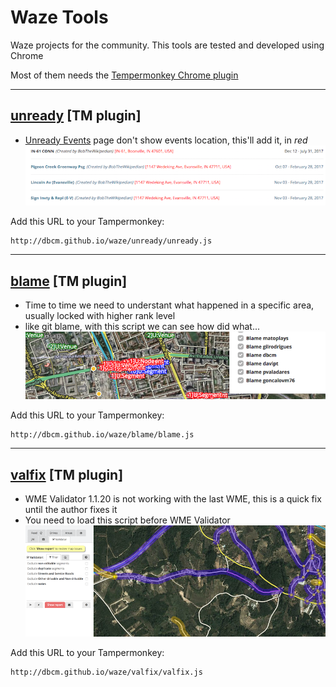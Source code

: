 # Waze Tools
Waze projects for the community. This tools are tested and developed using Chrome

Most of them needs the [Tempermonkey Chrome plugin](https://chrome.google.com/webstore/detail/tampermonkey/dhdgffkkebhmkfjojejmpbldmpobfkfo?hl=en)

---

## [unready](unready/unready.js) [TM plugin]
- [Unready Events](https://www.waze.com/events/unready) page don't show events location, this'll add it, in *red* 
![unready example][unready]


 Add this URL to your Tampermonkey:

 ```
 http://dbcm.github.io/waze/unready/unready.js
 ```

---

## [blame](blame/blame.js) [TM plugin]
- Time to time we need to understant what happened in a specific area, usually locked with higher rank level
- like git blame, with this script we can see how did what...
![blame example][blame]


 Add this URL to your Tampermonkey:

 ```
 http://dbcm.github.io/waze/blame/blame.js
 ```

---

## [valfix](valfix/valfix.js) [TM plugin]
- WME Validator 1.1.20 is not working with the last WME, this is a quick fix until the author fixes it
- You need to load this script before WME Validator
![valfix example][valfix]


 Add this URL to your Tampermonkey:

 ```
 http://dbcm.github.io/waze/valfix/valfix.js
 ```


[unready]: unready/unready.png
[blame]: blame/blame.png
[valfix]: valfix/valfix.png

